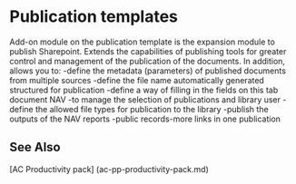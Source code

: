 ﻿---
Title: "the publication templates"
Author: Autocont
Ms. custom: on
Ms date: 02/26/2018
reviewer: Ms.
Ms. suite:
Ms. _pltfrm tgt:
Ms. topic: article
MS Sales: dynamics-nav-2018
Ms. translationtype: Human Translation
Ms. sourcegitcommit: 
Ms. openlocfilehash: 
Ms. contentlocale: cs-cz
Ms. lasthandoff: 02/26/2018

---

# <a name = "ac-pp-publication-template.md" > </a> Publication templates

Add-on module on the publication template is the expansion module to publish Sharepoint. Extends the capabilities of publishing tools for greater control and management of the publication of the documents. In addition, allows you to:
-define the metadata (parameters) of published documents from multiple sources
-define the file name automatically generated structured for publication
-define a way of filling in the fields on this tab document NAV
-to manage the selection of publications and library user
-define the allowed file types for publication to the library
-publish the outputs of the NAV reports
-public records-more links in one publication


## <a name = "see-also" > </a>See Also  
[AC Productivity pack] (ac-pp-productivity-pack.md)  
